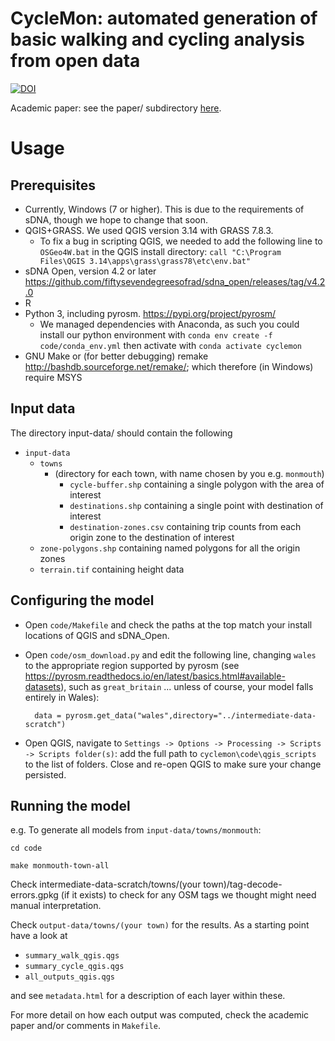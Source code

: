 # CycleMon: automated generation of basic walking and cycling analysis from open data

[![DOI](https://zenodo.org/badge/294974554.svg)](https://zenodo.org/doi/10.5281/zenodo.11214956)

Academic paper: see the paper/ subdirectory [here](https://github.com/Robinlovelace/cyclemon/tree/master/paper).

# Usage

## Prerequisites

* Currently, Windows (7 or higher). This is due to the requirements of sDNA, though we hope to change that soon.
* QGIS+GRASS. We used QGIS version 3.14 with GRASS 7.8.3.
    * To fix a bug in scripting QGIS, we needed to add the following line to `OSGeo4W.bat` in the QGIS install directory: `call "C:\Program Files\QGIS 3.14\apps\grass\grass78\etc\env.bat" `
* sDNA Open, version 4.2 or later https://github.com/fiftysevendegreesofrad/sdna_open/releases/tag/v4.2.0
* R
* Python 3, including pyrosm. https://pypi.org/project/pyrosm/
    * We managed dependencies with Anaconda, as such you could install our python environment with `conda env create -f code/conda_env.yml` then activate with `conda activate cyclemon`
* GNU Make or (for better debugging) remake http://bashdb.sourceforge.net/remake/; which therefore (in Windows) require MSYS
    
## Input data

The directory input-data/ should contain the following

* `input-data`
    * `towns`
        * (directory for each town, with name chosen by you e.g. `monmouth`)
            * `cycle-buffer.shp` containing a single polygon with the area of interest
            * `destinations.shp` containing a single point with destination of interest
            * `destination-zones.csv` containing trip counts from each origin zone to the destination of interest
    * `zone-polygons.shp` containing named polygons for all the origin zones
    * `terrain.tif` containing height data

## Configuring the model

* Open `code/Makefile` and check the paths at the top match your install locations of QGIS and sDNA_Open.    
* Open `code/osm_download.py` and edit the following line, changing `wales` to the appropriate region supported by pyrosm (see https://pyrosm.readthedocs.io/en/latest/basics.html#available-datasets), such as `great_britain` ... unless of course, your model falls entirely in Wales):

        data = pyrosm.get_data("wales",directory="../intermediate-data-scratch") 
* Open QGIS, navigate to `Settings -> Options -> Processing -> Scripts -> Scripts folder(s)`: add the full path to `cyclemon\code\qgis_scripts` to the list of folders. Close and re-open QGIS to make sure your change persisted.

## Running the model

e.g. To generate all models from `input-data/towns/monmouth`:

`cd code`

`make monmouth-town-all`

Check intermediate-data-scratch/towns/(your town)/tag-decode-errors.gpkg (if it exists) to check for any OSM tags we thought might need manual interpretation.

Check `output-data/towns/(your town)` for the results. As a starting point have a look at

* `summary_walk_qgis.qgs`
* `summary_cycle_qgis.qgs`
* `all_outputs_qgis.qgs`

and see `metadata.html` for a description of each layer within these.

For more detail on how each output was computed, check the academic paper and/or comments in `Makefile`.
